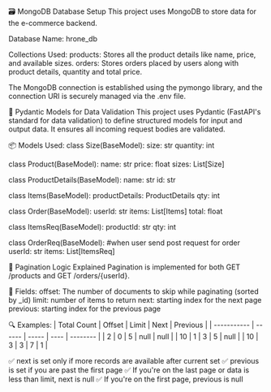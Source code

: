 🗃️ MongoDB Database Setup
This project uses MongoDB to store data for the e-commerce backend.

Database Name: hrone_db

Collections Used:
products: Stores all the product details like name, price, and available sizes.
orders: Stores orders placed by users along with product details, quantity and total price.

The MongoDB connection is established using the pymongo library, and the connection URI is securely managed via the .env file.



🧩 Pydantic Models for Data Validation
This project uses Pydantic (FastAPI's standard for data validation) to define structured models for input and output data. 
It ensures all incoming request bodies are validated.

📦 Models Used:
class Size(BaseModel):
    size: str
    quantity: int

class Product(BaseModel):
    name: str
    price: float
    sizes: List[Size]

class ProductDetails(BaseModel):
    name: str
    id: str

class Items(BaseModel):
    productDetails: ProductDetails
    qty: int

class Order(BaseModel):
    userId: str
    items: List[Items]
    total: float

class ItemsReq(BaseModel): 
    productId: str
    qty: int

class OrderReq(BaseModel): #when user send post request for order
    userId: str
    items: List[ItemsReq]



🔄 Pagination Logic Explained
Pagination is implemented for both GET /products and GET /orders/{userId}.

📌 Fields:
offset: The number of documents to skip while paginating (sorted by _id)
limit: number of items to return
next: starting index for the next page
previous: starting index for the previous page

🔍 Examples:
| Total Count | Offset | Limit | Next | Previous |
| ----------- | ------ | ----- | ---- | -------- |
| 2           | 0      | 5     | null | null     |
| 10          | 1      | 3     | 5    | null     |
| 10          | 3      | 3     | 7    | 1        |

✅ next is set only if more records are available after current set
✅ previous is set if you are past the first page
✅ If you're on the last page or data is less than limit, next is null
✅ If you're on the first page, previous is null






